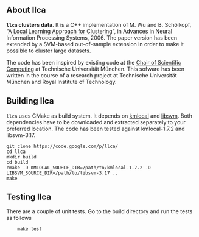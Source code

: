 ## About llca ##

**`llca` clusters data**. It is a C++ implementation of M. Wu and B. Schölkopf, “[A Local Learning Approach for Clustering](http://citeseerx.ist.psu.edu/viewdoc/summary?doi=10.1.1.69.2181)”, in Advances in Neural Information Processing Systems, 2006. The paper version has been extended by a SVM-based out-of-sample extension in order to make it possible to cluster large datasets.

The code has been inspired by existing code at the [Chair of Scientific Computing](http://www5.in.tum.de) at Technische Universität München. This sofware has been written in the course of a research project at Technische Universität München and Royal Institute of Technology.

## Building llca ##

`llca` uses CMake as build system. It depends on [kmlocal](http://www.cs.umd.edu/~mount/Projects/KMeans) and [libsvm](http://www.csie.ntu.edu.tw/~cjlin/libsvm/). Both dependencies have to be downloaded and extracted separately to your preferred location. The code has been tested against kmlocal-1.7.2 and libsvm-3.17.

```
git clone https://code.google.com/p/llca/
cd llca
mkdir build
cd build
cmake -D KMLOCAL_SOURCE_DIR=/path/to/kmlocal-1.7.2 -D LIBSVM_SOURCE_DIR=/path/to/libsvm-3.17 ..
make
```

## Testing llca ##

There are a couple of unit tests. Go to the build directory and run the tests as follows

```
    make test
```